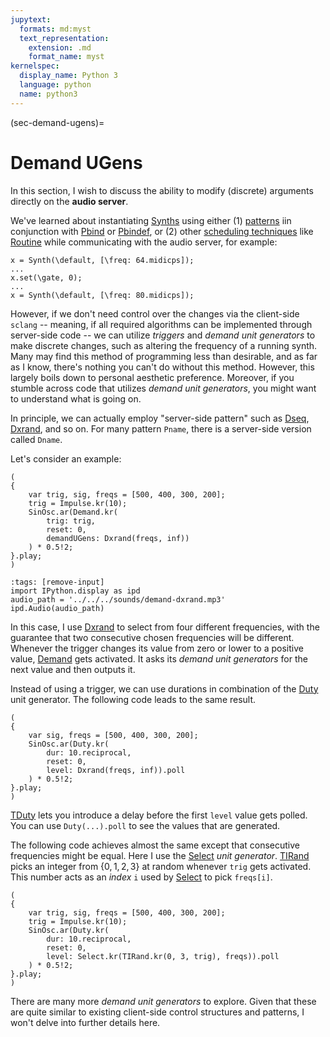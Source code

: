 ```yaml
---
jupytext:
  formats: md:myst
  text_representation:
    extension: .md
    format_name: myst
kernelspec:
  display_name: Python 3
  language: python
  name: python3
---
```


(sec-demand-ugens)=
# Demand UGens

In this section, I wish to discuss the ability to modify (discrete) arguments directly on the **audio server**.

We've learned about instantiating [Synths](https://doc.sccode.org/Classes/Synth.html) using either (1) [patterns](sec-playing-pattern) iin conjunction with [Pbind](https://doc.sccode.org/Classes/Pbind.html) or [Pbindef](https://doc.sccode.org/Classes/Pbindef.html), or (2) other [scheduling techniques](sec-scheduling) like [Routine](https://doc.sccode.org/Classes/Routine.html) while communicating with the audio server, for example:

```isc
x = Synth(\default, [\freq: 64.midicps]);
...
x.set(\gate, 0);
...
x = Synth(\default, [\freq: 80.midicps]);
```

However, if we don't need control over the changes via the client-side  ``sclang`` -- meaning, if all required algorithms can be implemented through server-side code -- we can utilize *triggers* and *demand unit generators* to make discrete changes, such as altering the frequency of a running synth.
Many may find this method of programming less than desirable, and as far as I know, there's nothing you can't do without this method.
However, this largely boils down to personal aesthetic preference.
Moreover, if you stumble across code that utilizes *demand unit generators*, you might want to understand what is going on.

In principle, we can actually employ "server-side pattern" such as [Dseq](https://doc.sccode.org/Classes/Dxrand.html), [Dxrand](https://doc.sccode.org/Classes/Dxrand.html), and so on.
For many pattern ``Pname``, there is a server-side version called ``Dname``.

Let's consider an example:

```isc
(
{
    var trig, sig, freqs = [500, 400, 300, 200];
    trig = Impulse.kr(10);
    SinOsc.ar(Demand.kr(
        trig: trig, 
        reset: 0, 
        demandUGens: Dxrand(freqs, inf))
    ) * 0.5!2;
}.play;
)
```

```{code-cell} python3
:tags: [remove-input]
import IPython.display as ipd
audio_path = '../../../sounds/demand-dxrand.mp3'
ipd.Audio(audio_path)
```

In this case, I use [Dxrand](https://doc.sccode.org/Classes/Dxrand.html) to select from four different frequencies, with the guarantee that two consecutive chosen frequencies will be different. 
Whenever the trigger changes its value from zero or lower to a positive value, [Demand](https://doc.sccode.org/Classes/Demand.html) gets activated. 
It asks its *demand unit generators* for the next value and then outputs it.

Instead of using a trigger, we can use durations in combination of the [Duty](https://doc.sccode.org/Classes/Duty.html) unit generator.
The following code leads to the same result.

```isc
(
{
    var sig, freqs = [500, 400, 300, 200];
    SinOsc.ar(Duty.kr(
        dur: 10.reciprocal, 
        reset: 0, 
        level: Dxrand(freqs, inf)).poll
    ) * 0.5!2;
}.play;
)
```

[TDuty](https://doc.sccode.org/Classes/Duty.html) lets you introduce a delay before the first ``level`` value gets polled.
You can use ``Duty(...).poll`` to see the values that are generated.

The following code achieves almost the same except that consecutive frequencies might be equal.
Here I use the [Select](https://doc.sccode.org/Classes/Select.html) *unit generator*.
[TIRand](https://doc.sccode.org/Classes/TIRand.html) picks an integer from $\{0,1,2,3\}$ at random whenever ``trig`` gets activated.
This number acts as an *index* ``i`` used by [Select](https://doc.sccode.org/Classes/Select.html) to pick ``freqs[i]``.

```isc
(
{
    var trig, sig, freqs = [500, 400, 300, 200];
    trig = Impulse.kr(10);
    SinOsc.ar(Duty.kr(
        dur: 10.reciprocal, 
        reset: 0, 
        level: Select.kr(TIRand.kr(0, 3, trig), freqs)).poll
    ) * 0.5!2;
}.play;
)
```

There are many more *demand unit generators* to explore. 
Given that these are quite similar to existing client-side control structures and patterns, I won't delve into further details here.
